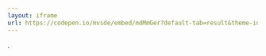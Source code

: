 ```yaml
---
layout: iframe
url: https://codepen.io/mvsde/embed/mdMmGer?default-tab=result&theme-id=light
---
```


.

<!--
* A pattern we all know:
  * Some sort of menu toggled by a button
  * Usually involves a fair bit of JS
  * Toggling classes + ARIA attributes
* petite-vue lets us use Vue-like templating
* No further JS required
-->
